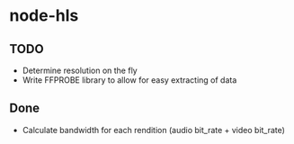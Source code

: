 # node-hls

## TODO
- Determine resolution on the fly
- Write FFPROBE library to allow for easy extracting of data

## Done
- Calculate bandwidth for each rendition (audio bit_rate + video bit_rate)

